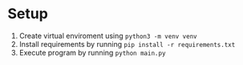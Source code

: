 
# Setup

1. Create virtual enviroment using `python3 -m venv venv`
2. Install requirements by running `pip install -r requirements.txt`
3. Execute program by running `python main.py`